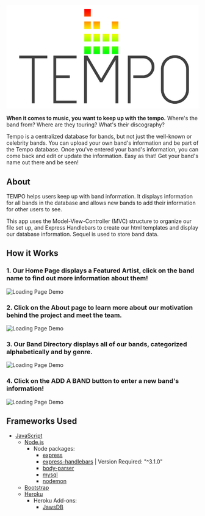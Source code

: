 ![Tempo Logo](/public/img/Tempo_logo.png)

**When it comes to music, you want to keep up with the tempo.** Where's the band from? Where are they touring? What's their discography?

Tempo is a centralized database for bands, but not just the well-known or celebrity bands. You can upload your own band's information and be part of the Tempo database. Once you've entered your band's information, you can come back and edit or update the information. Easy as that! Get your band's name out there and be seen!

## About
TEMPO helps users keep up with band information. It displays information for all bands in the database and allows new bands to add their information for other users to see. 

This app uses the Model-View-Controller (MVC) structure to organize our file set up, and Express Handlebars to create our html templates and display our database information. Sequel is used to store band data. 

 
## How it Works

### 1. Our Home Page displays a **Featured Artist**, click on the band name to find out more information about them!

![Loading Page Demo](https://github.com/bessygmartinez/tempo/blob/readme/tempo_demos/loading_page.gif)

### 2. Click on the **About** page to learn more about our motivation behind the project and meet the team.

![Loading Page Demo](https://github.com/bessygmartinez/tempo/blob/readme/tempo_demos/about_page.gif)

### 3. Our **Band Directory** displays all of our bands, categorized alphabetically and by genre.

![Loading Page Demo](https://github.com/bessygmartinez/tempo/blob/readme/tempo_demos/directory_page.gif)

### 4. Click on the **ADD A BAND** button to enter a new band's information!

![Loading Page Demo](https://github.com/bessygmartinez/tempo/blob/readme/tempo_demos/add_a_band.gif)

## Frameworks Used

* [JavaScript](https://www.javascript.com/)
  * [Node.js](https://nodejs.org/en/)
      * Node packages:
        * [express](https://www.npmjs.com/package/express)
        * [express-handlebars](https://www.npmjs.com/package/express-handlebars) | Version Required: "^3.1.0"
        * [body-parser](https://www.npmjs.com/package/body-parser)
        * [mysql](https://www.npmjs.com/package/mysql)
        * [nodemon](https://www.npmjs.com/package/nodemon)
  * [Bootstrap](https://getbootstrap.com/)
  * [Heroku](http://www.heroku.com)
      * Heroku Add-ons:
        * [JawsDB](https://elements.heroku.com/addons/jawsdb)

        
